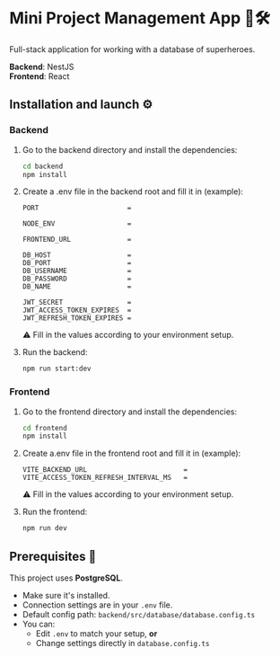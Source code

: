 # Mini Project Management App 💼🛠️

Full-stack application for working with a database of superheroes.

**Backend**: NestJS  
**Frontend**: React

## Installation and launch ⚙️

### Backend

1. Go to the backend directory and install the dependencies:
   ```bash
   cd backend
   npm install
   ```
2. Create a .env file in the backend root and fill it in (example):

   ```env
   PORT                      =

   NODE_ENV                  =

   FRONTEND_URL              =

   DB_HOST                   =
   DB_PORT                   =
   DB_USERNAME               =
   DB_PASSWORD               =
   DB_NAME                   =

   JWT_SECRET                =
   JWT_ACCESS_TOKEN_EXPIRES  =
   JWT_REFRESH_TOKEN_EXPIRES =
   ```

   ⚠️ Fill in the values according to your environment setup.

3. Run the backend:
   ```bash
   npm run start:dev
   ```

### Frontend

1. Go to the frontend directory and install the dependencies:
   ```bash
   cd frontend
   npm install
   ```
2. Create a.env file in the frontend root and fill it in (example):

   ```env
   VITE_BACKEND_URL                        =
   VITE_ACCESS_TOKEN_REFRESH_INTERVAL_MS   =
   ```

   ⚠️ Fill in the values according to your environment setup.

3. Run the frontend:
   ```bash
   npm run dev
   ```

## Prerequisites 🧱

This project uses **PostgreSQL**.

- Make sure it's installed.
- Connection settings are in your `.env` file.
- Default config path: `backend/src/database/database.config.ts`
- You can:
  - Edit `.env` to match your setup, **or**
  - Change settings directly in `database.config.ts`
